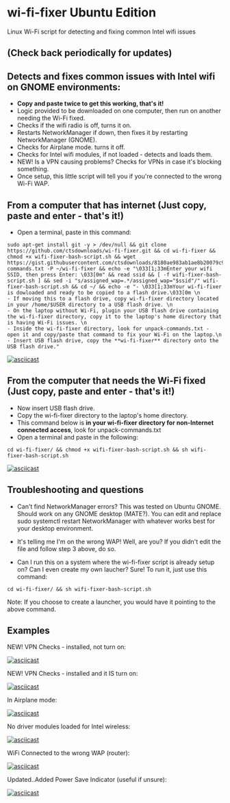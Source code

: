 # wi-fi-fixer Ubuntu Edition
Linux Wi-Fi script for detecting and fixing common Intel wifi issues

## (Check back periodically for updates) 


## Detects and fixes common issues with Intel wifi on GNOME environments:

- **Copy and paste twice to get this working, that's it!**
- Logic provided to be downloaded on one computer, then run on another needing the Wi-Fi fixed.
- Checks if the wifi radio is off, turns it on.
- Restarts NetworkManager if down, then fixes it by restarting NetworkManager (GNOME).
- Checks for Airplane mode. turns it off.
- Checks for Intel wifi modules, if not loaded - detects and loads them.
- NEW! Is a VPN causing problems? Checks for VPNs in case it's blocking something.
- Once setup, this little script will tell you if you're connected to the wrong Wi-Fi WAP.



## From a computer that has internet (Just copy, paste and enter - that's it!)

- Open a terminal, paste in this command:

```console
sudo apt-get install git -y > /dev/null && git clone https://github.com/ctsdownloads/wi-fi-fixer.git && cd wi-fi-fixer && chmod +x wifi-fixer-bash-script.sh && wget https://gist.githubusercontent.com/ctsdownloads/8180ae983ab1ae8b20079c9843dc0589/raw/54d7867122eda58b265a53fc98c1f202111ddb33/unpack-commands.txt -P ~/wi-fi-fixer && echo -e "\033[1;33mEnter your wifi SSID, then press Enter: \033[0m" && read ssid && [ -f wifi-fixer-bash-script.sh ] && sed -i "s/assigned_wap=.*/assigned_wap="$ssid"/" wifi-fixer-bash-script.sh && cd ~/ && echo -e "- \033[1;33mYour wi-fi-fixer is dowloaded and ready to be copied to a flash drive.\033[0m \n
- If moving this to a flash drive, copy wi-fi-fixer directory located in your /home/$USER directory to a USB flash drive. \n
- On the laptop without Wi-Fi, plugin your USB flash drive containing the wi-fi-fixer directory, copy it to the laptop's home directory that is having Wi-Fi issues. \n
- Inside the wi-fi-fixer directory, look for unpack-commands.txt - open it and copy/paste that command to fix your Wi-Fi on the laptop.\n
- Insert USB flash drive, copy the **wi-fi-fixer** directory onto the USB flash drive."
```
[![asciicast](https://asciinema.org/a/558719.svg)](https://asciinema.org/a/558719)


## From the computer that needs the Wi-Fi fixed (Just copy, paste and enter - that's it!)

- Now insert USB flash drive.
- Copy the wi-fi-fixer directory to the laptop's home directory.
- This command below is **in your wi-fi-fixer directory for non-Internet connected access**, look for unpack-commands.txt
- Open a terminal and paste in the following:

```console
cd wi-fi-fixer/ && chmod +x wifi-fixer-bash-script.sh && sh wifi-fixer-bash-script.sh
```
[![asciicast](https://asciinema.org/a/558720.svg)](https://asciinema.org/a/558720)



## Troubleshooting and questions

- Can't find NetworkManager errors? This was tested on Ubuntu GNOME. Should work on any GNOME desktop (MATE?). You can edit and replace sudo systemctl restart NetworkManager with whatever works best for your desktop environment.

- It's telling me I'm on the wrong WAP! Well, are you? If you didn't edit the file and follow step 3 above, do so.

- Can I run this on a system where the wi-fi-fixer script is already setup on? Can I even create my own laucher? Sure! To run it, just use this command:

```console
cd wi-fi-fixer/ && sh wifi-fixer-bash-script.sh
```
Note: If you choose to create a launcher, you would have it pointing to the above command.




## Examples

NEW! VPN Checks - installed, not turn on:

[![asciicast](https://asciinema.org/a/558722.svg)](https://asciinema.org/a/558722)


NEW! VPN Checks - installed and it IS turn on:

[![asciicast](https://asciinema.org/a/558723.svg)](https://asciinema.org/a/558723)


In Airplane mode:

[![asciicast](https://asciinema.org/a/557456.svg)](https://asciinema.org/a/557456)


No driver modules loaded for Intel wireless:

[![asciicast](https://asciinema.org/a/557452.svg)](https://asciinema.org/a/557452)


WiFi Connected to the wrong WAP (router):

[![asciicast](https://asciinema.org/a/557458.svg)](https://asciinema.org/a/557458)


Updated..Added Power Save Indicator (useful if unsure):

[![asciicast](https://asciinema.org/a/557462.svg)](https://asciinema.org/a/557462)


